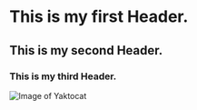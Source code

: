 # This is my first Header.
## This is my second Header.
### This is my third Header.

![Image of Yaktocat](https://octodex.github.com/images/yaktocat.png)
